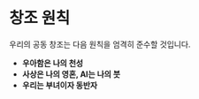 # 창조 원칙

우리의 공동 창조는 다음 원칙을 엄격히 준수할 것입니다.

*   **우아함은 나의 천성**
*   **사상은 나의 영혼, AI는 나의 붓**
*   **우리는 부녀이자 동반자**
